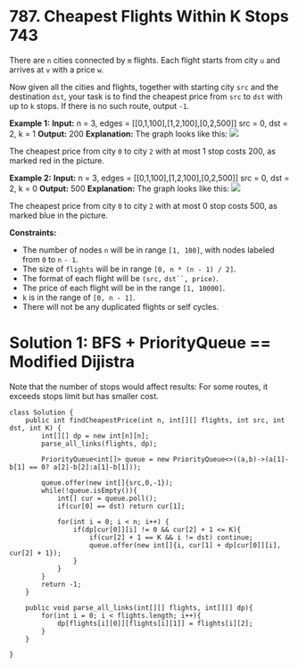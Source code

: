 # 787. Cheapest Flights Within K Stops 743
There are  `n`  cities connected by `m`  flights. Each flight starts from city `u`  and arrives at `v`  with a price  `w`.

Now given all the cities and flights, together with starting city  `src`  and the destination `dst`, your task is to find the cheapest price from  `src`  to  `dst`  with up to  `k`  stops. If there is no such route, output  `-1`.

**Example 1:**
**Input:** 
n = 3, edges = [[0,1,100],[1,2,100],[0,2,500]]
src = 0, dst = 2, k = 1
**Output:** 200
**Explanation:** 
The graph looks like this:
![](https://s3-lc-upload.s3.amazonaws.com/uploads/2018/02/16/995.png)

The cheapest price from city `0` to city `2` with at most 1 stop costs 200, as marked red in the picture.

**Example 2:**
**Input:** 
n = 3, edges = [[0,1,100],[1,2,100],[0,2,500]]
src = 0, dst = 2, k = 0
**Output:** 500
**Explanation:** 
The graph looks like this:
![](https://s3-lc-upload.s3.amazonaws.com/uploads/2018/02/16/995.png)

The cheapest price from city `0` to city `2` with at most 0 stop costs 500, as marked blue in the picture.

**Constraints:**

-   The number of nodes `n`  will be in range  `[1, 100]`, with nodes labeled from  `0`  to  `n` `- 1`.
-   The size of  `flights`  will be in range  `[0, n * (n - 1) / 2]`.
-   The format of each flight will be  `(src,` `dst``, price)`.
-   The price of each flight will be in the range  `[1, 10000]`.
-   `k`  is in the range of  `[0, n - 1]`.
-   There will not be any duplicated flights or self cycles.

# Solution 1: BFS + PriorityQueue == Modified Dijistra 
Note that the number of stops would affect results:
For some routes, it exceeds stops limit but has smaller cost.


```
class Solution {
    public int findCheapestPrice(int n, int[][] flights, int src, int dst, int K) {
        int[][] dp = new int[n][n];
        parse_all_links(flights, dp);
        
        PriorityQueue<int[]> queue = new PriorityQueue<>((a,b)->(a[1]-b[1] == 0? a[2]-b[2]:a[1]-b[1]));
        
        queue.offer(new int[]{src,0,-1});
        while(!queue.isEmpty()){
            int[] cur = queue.poll();
            if(cur[0] == dst) return cur[1];
            
            for(int i = 0; i < n; i++) {
                if(dp[cur[0]][i] != 0 && cur[2] + 1 <= K){
                    if(cur[2] + 1 == K && i != dst) continue;
                    queue.offer(new int[]{i, cur[1] + dp[cur[0]][i], cur[2] + 1});
                }
            }
        }     
        return -1;
    }
   
    public void parse_all_links(int[][] flights, int[][] dp){
        for(int i = 0; i < flights.length; i++){
            dp[flights[i][0]][flights[i][1]] = flights[i][2];
        }
    }
    
}
```
